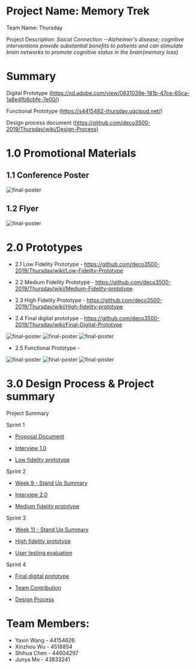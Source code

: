 
# Project Name: Memory Trek

Team Name: Thursday

Project Description:  *Soical Connection --Alzheimer's disease; cognitive interventions provide substantial benefits to patients and can stimulate brain networks to promote cognitive status in the brain(memory loss)*

# Summary
Digital Prototype (https://xd.adobe.com/view/0831039e-181b-47ce-65ca-1a8e4fb6cbfe-7e00/)

Functional Prototype (https://s4415462-thursday.uqcloud.net/)

Design process document (https://github.com/deco3500-2019/Thursday/wiki/Design-Process)


# 1.0 Promotional Materials
## 1.1 Conference Poster
![final-poster](https://imgur.com/s5M90VK.jpg)

## 1.2 Flyer
![final-poster](https://imgur.com/9WBDSXB.jpg)

# 2.0 Prototypes

- 2.1 Low Fidelity Prototype - https://github.com/deco3500-2019/Thursday/wiki/Low-Fidelity-Prototype

- 2.2 Medium Fidelity Prototype - https://github.com/deco3500-2019/Thursday/wiki/Medium-Fidelity-prototype

- 2.3 High Fidelity Prototype - https://github.com/deco3500-2019/Thursday/wiki/High-fidelity-prototype

- 2.4 Final digital prototype - https://github.com/deco3500-2019/Thursday/wiki/Final-Digital-Prototype

![final-poster](https://imgur.com/0BL5FkB.jpg)
![final-poster](https://imgur.com/ojBo2c0.jpg)
![final-poster](https://imgur.com/yfwMMln.jpg)

- 2.5 Functional Prototype -

![final-poster]()
![final-poster]()
![final-poster]()

# 3.0 Design Process & Project summary
Project Summary

Sprint 1

* [Proposal Document](https://github.com/deco3500-2019/Thursday/wiki/Proposal-document)

* [Interview 1.0](https://github.com/deco3500-2019/Thursday/wiki/Interview-1.0)

* [Low fidelity prototype](https://github.com/deco3500-2019/Thursday/wiki/Low-Fidelity-Prototype)

Sprint 2

* [Week 9 - Stand Up Summary](https://github.com/deco3500-2019/Thursday/wiki/Week-9-Stand-Up-Summary)

* [Interview 2.0](https://github.com/deco3500-2019/Thursday/wiki/Interview-2.0)

* [Medium fidelity prototype](https://github.com/deco3500-2019/Thursday/wiki/Medium-Fidelity-prototype)

Sprint 3

* [Week 11 - Stand Up Summary](https://github.com/deco3500-2019/Thursday/wiki/Week-11-Stand-up-Summary)

* [High fidelity prototype](https://github.com/deco3500-2019/Thursday/wiki/High-fidelity-prototype)

* [User testing evaluation](https://github.com/deco3500-2019/Thursday/wiki/User-testing-evaluation)

Sprint 4

* [Final digital prototype](https://github.com/deco3500-2019/Thursday/wiki/Final-Digital-Prototype)

* [Team Contribution](https://github.com/deco3500-2019/Thursday/wiki/Team-contribution)

* [Design Process](https://github.com/deco3500-2019/Thursday/wiki/Design-Process)

# Team Members:
- Yaxin Wang - 44154626
- Xinzhou Wu - 4518854
- Shihua Chen - 44604297
- Junya Mo - 43833241
